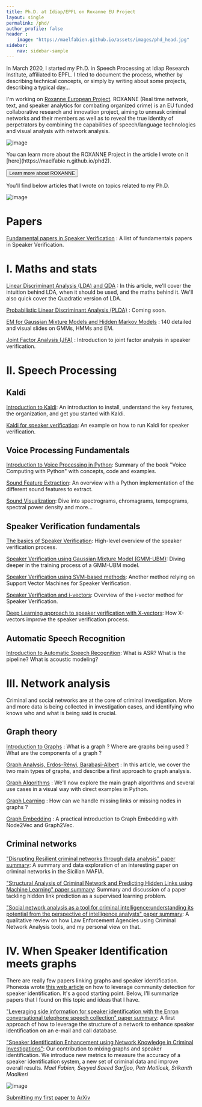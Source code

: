 ```yaml
---
title: Ph.D. at Idiap/EPFL on Roxanne EU Project
layout: single
permalink: /phd/
author_profile: false
header :
    image: "https://maelfabien.github.io/assets/images/phd_head.jpg"
sidebar:
    nav: sidebar-sample
---
```


In March 2020, I started my Ph.D. in Speech Processing at Idiap Research Institute, affiliated to EPFL. I tried to document the process, whether by describing technical concepts, or simply by writing about some projects, describing a typical day...

I'm working on [Roxanne European Project](https://roxanne-euproject.org/). ROXANNE (Real time network, text, and speaker analytics for combating organized crime) is an EU funded collaborative research and innovation project, aiming to unmask criminal networks and their members as well as to reveal the true identity of perpetrators by combining the capabilities of speech/language technologies and visual analysis with network analysis.

![image](https://maelfabien.github.io/assets/images/roxanne-framework.png)

You can learn more about the ROXANNE Project in the article I wrote on it [here](https://maelfabie
n.github.io/phd2).


<input action="action" class="button" type="button" value="Learn more about ROXANNE" onclick="window.location.href='https://maelfabien.github.io/phd2/'" />

You'll find below articles that I wrote on topics related to my Ph.D.

![image](https://maelfabien.github.io/assets/images/phd_tech.png)

# Papers

[Fundamental papers in Speaker Verification](https://maelfabien.github.io/signal/papers_speech) : A list of fundamentals papers in Speaker Verification.

# I. Maths and stats

[Linear Discriminant Analysis (LDA) and QDA](https://maelfabien.github.io/machinelearning/LDA/) : In this article, we'll cover the intuition behind LDA, when it should be used, and the maths behind it. We'll also quick cover the Quadratic version of LDA.

[Probabilistic Linear Discriminant Analysis (PLDA)](https://maelfabien.github.io/machinelearning/PLDA/) : Coming soon.

[EM for Gaussian Mixture Models and Hidden Markov Models](https://maelfabien.github.io/machinelearning/GMM/) : 140 detailed and visual slides on GMMs, HMMs and EM.

[Joint Factor Analysis (JFA)](https://maelfabien.github.io/machinelearning/JFA/) : Introduction to joint factor analysis in speaker verification.

# II. Speech Processing

## Kaldi

[Introduction to Kaldi](https://maelfabien.github.io/signal/kaldi/): An introduction to install, understand the key features, the organization, and get you started with Kaldi.

[Kaldi for speaker verification](https://maelfabien.github.io/signal/kaldi2/): An example on how to run Kaldi for speaker verification.

## Voice Processing Fundamentals

[Introduction to Voice Processing in Python](https://maelfabien.github.io/machinelearning/Speech8/#): Summary of the book "Voice Computing with Python" with concepts, code and examples.

[Sound Feature Extraction](https://maelfabien.github.io/machinelearning/Speech9/#): An overview with a Python implementation of the different sound features to extract.

[Sound Visualization](https://maelfabien.github.io/machinelearning/Speech10/#): Dive into spectrograms, chromagrams, tempograms, spectral power density and more...

## Speaker Verification fundamentals

[The basics of Speaker Verification](https://maelfabien.github.io/machinelearning/basics_speech/): High-level overview of the speaker verification process.

[Speaker Verification using Gaussian Mixture Model (GMM-UBM)](https://maelfabien.github.io/machinelearning/Speech1/): Diving deeper in the training process of a GMM-UBM model.

[Speaker Verification using SVM-based methods](https://maelfabien.github.io/machinelearning/Speech2/#): Another method relying on Support Vector Machines for Speaker Verification.

[Speaker Verification and i-vectors](https://maelfabien.github.io/machinelearning/Speech3/#): Overview of the i-vector method for Speaker Verification. 

[Deep Learning approach to speaker verification with X-vectors](https://maelfabien.github.io/machinelearning/Speech4/#): How X-vectors improve the speaker verification process.

## Automatic Speech Recognition

[Introduction to Automatic Speech Recognition](https://maelfabien.github.io/machinelearning/speech_reco): What is ASR? What is the pipeline? What is acoustic modeling? 


# III. Network analysis

Criminal and social networks are at the core of criminal investigation. More and more data is being collected in investigation cases, and identifying who knows who and what is being said is crucial.

## Graph theory

[Introduction to Graphs](https://maelfabien.github.io/machinelearning/graph_1/) : What is a graph ? Where are graphs being used ? What are the components of a graph ?

[Graph Analysis, Erdos-Rényi, Barabasi-Albert](https://maelfabien.github.io/machinelearning/graph_2/) : In this article, we cover the two main types of graphs, and describe a first approach to graph analysis. 

[Graph Algorithms](https://maelfabien.github.io/machinelearning/graph_3/) : We'll now explore the main graph algorithms and several use cases in a visual way with direct examples in Python. 

[Graph Learning](https://maelfabien.github.io/machinelearning/graph_4/) : How can we handle missing links or missing nodes in graphs ? 

[Graph Embedding](https://maelfabien.github.io/machinelearning/graph_5/) : A practical introduction to Graph Embedding with Node2Vec and Graph2Vec.

## Criminal networks

["Disrupting Resilient criminal networks through data analysis" paper summary](https://maelfabien.github.io/machinelearning/sicilian/): A summary and data exploration of an interesting paper on criminal networks in the Sicilian MAFIA.

["Structural Analysis of Criminal Network and Predicting Hidden Links using Machine Learning" paper summary](https://maelfabien.github.io/machinelearning/mlnetwork/): Summary and discussion of a paper tackling hidden link prediction as a supervised learning problem.

["Social network analysis as a tool for criminal intelligence:understanding its potential from the perspective of intelligence analysts" paper summary](https://maelfabien.github.io/machinelearning/sn_crime/): A qualitative review on how Law Enforcement Agencies using Criminal Network Analysis tools, and my personal view on that.

# IV. When Speaker Identification meets graphs

There are really few papers linking graphs and speaker identification. Phonexia wrote [this web article](https://graphaware.com/analytics/2019/01/28/speaker-identification-meets-graphs.html) on how to leverage community detection for speaker identification. It's a good starting point. Below, I'll summarize papers that I found on this topic and ideas that I have.

["Leveraging side information for speaker identification with the Enron conversational telephone speech collection" paper summary](https://maelfabien.github.io/machinelearning/graphspeak/): A first approach of how to leverage the structure of a network to enhance speaker identification on an e-mail and call database.

["Speaker Identification Enhancement using Network Knowledge in Criminal Investigations"](https://maelfabien.github.io/assets/files/INTERSPEECH_2020_SID_Graph.pdf): Our contribution to mixing graphs and speaker identification. We introduce new metrics to measure the accuracy of a speaker identification system, a new set of criminal data and improve overall results. *Mael Fabien, Seyyed Saeed Sarfjoo, Petr Motlicek, Srikanth Madikeri*

![image](https://maelfabien.github.io/assets/images/phd_process.png)

[Submitting my first paper to ArXiv](https://maelfabien.github.io/phd/arxiv/)


<!-- [image](https://maelfabien.github.io/assets/images/phd_process.png) -->

<script type="text/javascript" src="//downloads.mailchimp.com/js/signup-forms/popup/unique-methods/embed.js" data-dojo-config="usePlainJson: true, isDebug: false"></script><script type="text/javascript">window.dojoRequire(["mojo/signup-forms/Loader"], function(L) { L.start({"baseUrl":"mc.us3.list-manage.com","uuid":"c76a8e2ec2bd989affb9a074f","lid":"4646542adb","uniqueMethods":true}) })</script>

